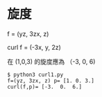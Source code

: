 # 旋度

f = (yz, 3zx, z)

curl f = (-3x, y, 2z)

在 (1,0,3) 的旋度應為 （-3, 0, 6)

```
$ python3 curl1.py
f=(yz, 3zx, z) p= [1. 0. 3.]
curl(f,p)= [-3.  0.  6.]
```